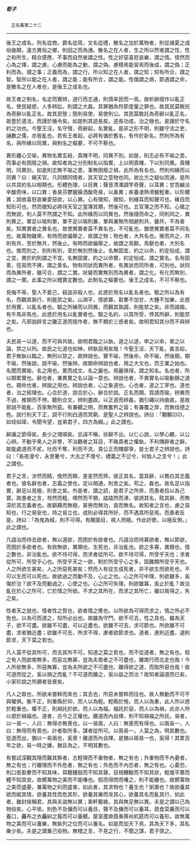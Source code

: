 

##### 荀子
　`正名篇第二十二`

* * *

後王之成名，刑名從商，爵名從周，文名從禮，散名之加於萬物者，則從諸夏之成俗曲期，遠方異俗之鄉，則因之而為通。散名之在人者，生之所以然者謂之性，性之和所生，精合感應，不事而自然者謂之性。性之好惡喜怒哀樂，謂之情。情然而心為之擇，謂之慮。心慮而能為之動，謂之偽。慮積焉能習焉而後成，謂之偽；正利而為，謂之事；正義而為，謂之行。所以知之在人者，謂之知；知有所合，謂之智。智所以能之在人者，謂之能；能有所合，謂之能。性傷謂之病，節遇謂之命，是散名之在人者也，是後王之成名也。

故王者之制名，名定而實辨，道行而志通，則慎率民而一焉。故析辭擅作以亂正名，使民疑惑，人多辨訟，則謂之大姦。其罪猶為符節度量之罪也。故其民莫敢託為奇辭以亂正名，故其民慤；慤則易使，易使則公。其民莫敢託為奇辭以亂正名，故壹於道法，而謹於循令矣。如是則其迹長矣。迹長功成，治之極也。是謹於守名約之功也。今聖王沒，名守慢，奇辭起，名實亂，是非之形不明，則雖守法之吏，誦數之儒，亦皆亂也。若有王者起，必將有循於舊名，有作於新名。然則所為有名，與所緣以同異，與制名之樞要，不可不察也。

異形離心交喻，異物名實玄紐，貴賤不明，同異不別。如是，則志必有不喻之患，而事必有困廢之禍。故知者為之分別制名以指實，上以明貴賤，下以別同異。貴賤明，同異別，如是則志無不喻之患，事無困廢之禍，此所為有名也。然則何緣而以同異？曰：緣天官。凡同類同情者，其天官之意物也同。故比方之疑似而通，是所以共其約名以相期也。形體色理，以目異；聲音清濁調竽奇聲，以耳異；甘苦鹹淡辛酸奇味，以口異；香臭芬鬱腥臊洒酸奇臭，以鼻異；疾養凔熱滑鈹輕重，以形體異；說故喜怒哀樂愛惡欲，以心異。心有徵知，徵知，則緣耳而知聲可也，緣目而知形可也。然而徵知必將待天官之當簿其類，然後可也。五官簿之而不知，心徵之而無說，則人莫不然謂之不知。此所緣而以同異也。然後隨而命之，同則同之，異則異之。單足以喻則單，單不足以喻則兼，單與兼無所相避則共，雖共，不為害矣。知異實者之異名也，故使異實者莫不異名也，不可亂也，猶使異實者莫不同名也。故萬物雖衆，有時而欲偏舉之，故謂之物；物也者，大共名也。推而共之，共則有共，至於無共，然後止。有時而欲偏舉之，故謂之鳥獸。鳥獸也者，大別名也。推而別之，別則有別，至於無別然後止。名無固宜，約之以命，約定俗成，謂之宜，異於約則謂之不宜。名無固實，約之以命實，約定俗成，謂之實名。名有固善，徑易而不拂，謂之善名。物有同狀而異所者，有異狀而同所者，可別也。狀同而為異所者，雖可合，謂之二實。狀變而實無別而為異者，謂之化。有化而無別，謂之一實。此事之所以稽實定數也。此制名之樞要也。後王之成名，不可不察也。

見侮不辱，聖人不愛己，殺盜非殺人也，此惑於用名以亂名者也。驗之所以為有名，而觀其孰行，則能禁之矣。山淵平，情欲寡，芻豢不加甘，大鍾不加樂，此惑於用實，以亂名者也。驗之所緣而以同異，而觀其孰調，則能禁之矣。非而謁楹，有牛馬非馬也，此惑於用名以亂實者也。驗之名約，以其所受，悖其所辭，則能禁之矣。凡邪說辟言之離正道而擅作者，無不類於三惑者矣。故明君知其分而不與辨也。

夫民易一以道，而不可與共故。故明君臨之以埶，道之以道，申之以命，章之以論，禁之以刑。故民之化道也如神，辨埶惡用矣哉！今聖王沒，天下亂，姦言起，君子無埶以臨之，無刑以禁之，故辨說也。實不喻，然後命，命不喻，然後期，期不喻，然後說，說不喻，然後辨。故期命辨說也者，用之大文也，而王業之始也。名聞而實喻，名之用也。累而成文，名之麗也。用麗俱得，謂之知名。名也者，所以期累實也。辭也者，兼異實之名以論一意也。辨說也者，不異實名以喻動靜之道也。期命也者，辨說之用也。辨說也者，心之象道也。心也者，道之工宰也。道也者，治之經理也。心合於道，說合於心，辭合於說。正名而期，質請而喻，辨異而不過，推類而不悖。聽則合文，辨則盡故。以正道而辨姦，猶引繩以持曲直。是故邪說不能亂，百家無所竄。有兼聽之明，而無奮矜之容；有兼覆之厚，而無伐德之色。說行則天下正，說不行則白道而冥窮。是聖人之辨說也。詩曰：「顒顒卬卬，如珪如璋，令聞令望，豈弟君子，四方為綱。」此之謂也。

辭讓之節得矣，長少之理順矣。忌諱不稱，祅辭不出。以仁心說，以學心聽，以公心辨。不動乎衆人之非譽，不治觀者之耳目，不賂貴者之權埶，不利傳辟者之辭。故能處道而不貳，吐而不奪，利而不流，貴公正而賤鄙爭，是士君子之辨說也。詩曰：「長夜漫兮，永思騫兮，大古之不慢兮，禮義之不愆兮，何恤人之言兮！」此之謂也。

君子之言，涉然而精，俛然而類，差差然而齊。彼正其名，當其辭，以務白其志義者也。彼名辭也者，志義之使也，足以相通，則舍之矣。苟之，姦也。故名足以指實，辭足以見極，則舍之矣。外是者，謂之訒，是君子之所弃，而愚者拾以為己寶。故愚者之言，芴然而粗，嘖然而不類，誻誻然而沸，彼誘其名，眩其辭，而無深於其志義者也。故窮藉而無極，甚勞而無功，貪而無名。故知者之言也，慮之易知也，行之易安也，持之易立也，成則必得其所好，而不遇其所惡焉。而愚者反是。詩曰：「為鬼為蜮，則不可得。有靦面目，視人罔極。作此好歌，以極反側。」此之謂也。

凡語治而待去欲者，無以道欲，而困於有欲者也。凡語治而待寡欲者，無以節欲，而困於多欲者也。有欲無欲，異類也，生死也，非治亂也。欲之多寡，異類也，情之數也，非治亂也。欲不待可得，而求者從所可。欲不待可得，所受乎天也；求者從所可，所受乎心也。所受乎天之一欲，制於所受乎心之多，固難類所受乎天也。人之所欲生甚矣，人之所惡死甚矣；然而人有從生成死者，非不欲生而欲死也，不可以生而可以死也。故欲過之而動不及，心止之也。心之所可中理，則欲雖多，奚傷於治？欲不及而動過之，心使之也。心之所可失理，則欲雖寡，奚止於亂？故治亂在於心之所可，亡於情之所欲。不求之其所在，而求之其所亡，雖曰我得之，失之矣。

性者天之就也，情者性之質也，欲者情之應也。以所欲為可得而求之，情之所必不免也。以為可而道之，知所必出也。故雖為守門，欲不可去，性之具也。雖為天子，欲不可盡。欲雖不可盡，可以近盡也。欲雖不可去，求可節也。所欲雖不可盡，求者猶近盡；欲雖不可去，所求不得，慮者欲節求也。道者，進則近盡，退則節求，天下莫之若也。

凡人莫不從其所可，而去其所不可。知道之莫之若也，而不從道者，無之有也。假之有人而欲南無多，而惡北無寡，豈為夫南者之不可盡也，離南行而北走也哉！今人所欲無多，所惡無寡，豈為夫所欲之不可盡也，離得欲之道，而取所惡也哉！故可道而從之，奚以損之而亂？不可道而離之，奚以益之而治？故知者論道而已矣，小家珍說之所願者皆衰矣。

凡人之取也，所欲未嘗粹而來也；其去也，所惡未嘗粹而往也。故人無動而不可不與權俱。衡不正，則重縣於仰，而人以為輕。輕縣於俛，而人以為重，此人所以惑於輕重也。權不正，則禍託於欲，而人以為福。福託於惡，而人以為禍，此亦人所以惑於禍福也。道者，古今之正權也。離道而內自擇，則不知禍福之所託。易者，以一易一，人曰：無得亦無喪也，以一易兩，人曰：無喪而有得也。以兩易一，人曰：無得而有喪也。計者取所多，謀者從所可。以兩易一，人莫之為，明其數也。從道而出，猶以一易兩也，奚喪！離道而內自擇，是猶以兩易一也，奚得！其累百年之欲，易一時之嫌，猶且為之，不明其數也。

有嘗試深觀其隱而難其察者，志輕理而不重物者，無之有也；外重物而不內憂者，無之有也；行離理而不外危者，無之有也；外危而不內恐者，無之有也。心憂恐，則口銜芻豢而不知其味，耳聽鍾鼓而不知其聲，目視黼黻而不知其狀，輕煖平簟而體不知其安。故嚮萬物之美而不能嗛也。假而得問而嗛之，則不能離也。故嚮萬物之美而盛憂，兼萬物之利而盛害，如此者，其求物也？養生也？粥壽也？故欲養其欲而縱其情，欲養其性而危其形，欲養其樂而攻其心，欲養其名而亂其行，如此者，雖封侯稱君，其與夫盜無以異；乘軒戴絻，其與無足無以異。夫是之謂以己為物役矣。心平愉，則色不及傭而可以養目，聲不及傭而可以養耳，蔬食菜羹而可以養口，麤布之衣麤紃之履而可以養體。屋室蘆庾葭槀蓐尚机筵而可以養形。故無萬物之美而可以養樂，無埶列之位而可以養名。如是而加天下焉，其為天下多，其私樂少矣。夫是之謂重己役物。無稽之言，不見之行，不聞之謀，君子慎之。

* * *

